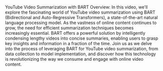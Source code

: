  YouTube Video Summarization with BART
Overview:
In this video, we'll explore the fascinating world of YouTube video summarization using BART (Bidirectional and Auto-Regressive Transformers), a state-of-the-art natural language processing model. As the vastness of online content continues to grow, the need for efficient summarization techniques becomes increasingly essential. BART offers a powerful solution by intelligently condensing lengthy videos into concise summaries, enabling users to grasp key insights and information in a fraction of the time. Join us as we delve into the process of leveraging BART for YouTube video summarization, from data collection to model implementation, and discover how this technology is revolutionizing the way we consume and engage with online video content.
